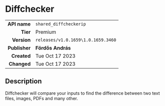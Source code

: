 # Diffchecker
| | |
|-:|-|
|**API name**|`shared_diffcheckerip`|
|**Tier**|Premium|
|**Version**|`releases/v1.0.1659\1.0.1659.3460`|
|**Publisher**|**Fördős András**|
|**Created**|Tue Oct 17 2023|
|**Changed**|Tue Oct 17 2023|

## Description
Diffchecker will compare your inputs to find the difference between two text files, images, PDFs and many other.
